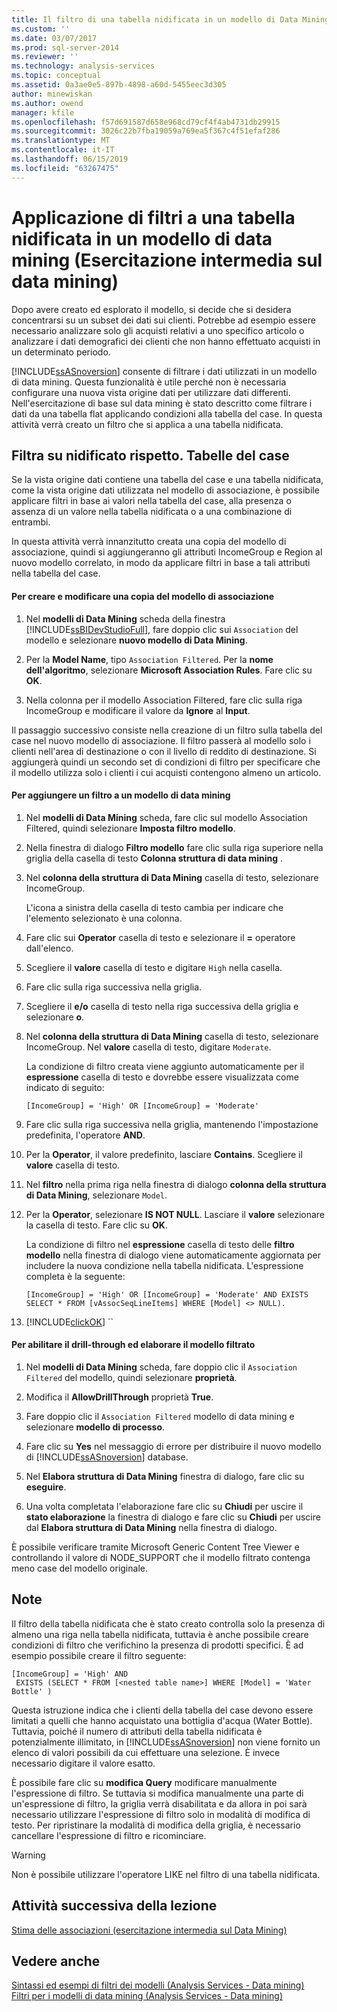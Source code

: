 ```yaml
---
title: Il filtro di una tabella nidificata in un modello di Data Mining (esercitazione intermedia di Data Mining) | Microsoft Docs
ms.custom: ''
ms.date: 03/07/2017
ms.prod: sql-server-2014
ms.reviewer: ''
ms.technology: analysis-services
ms.topic: conceptual
ms.assetid: 0a3ae0e5-897b-4898-a60d-5455eec3d305
author: minewiskan
ms.author: owend
manager: kfile
ms.openlocfilehash: f57d691587d658e968cd79cf4f4ab4731db29915
ms.sourcegitcommit: 3026c22b7fba19059a769ea5f367c4f51efaf286
ms.translationtype: MT
ms.contentlocale: it-IT
ms.lasthandoff: 06/15/2019
ms.locfileid: "63267475"
---
```

# <a name="filtering-a-nested-table-in-a-mining-model-intermediate-data-mining-tutorial"></a>Applicazione di filtri a una tabella nidificata in un modello di data mining (Esercitazione intermedia sul data mining)
  Dopo avere creato ed esplorato il modello, si decide che si desidera concentrarsi su un subset dei dati sui clienti. Potrebbe ad esempio essere necessario analizzare solo gli acquisti relativi a uno specifico articolo o analizzare i dati demografici dei clienti che non hanno effettuato acquisti in un determinato periodo.  
  
 [!INCLUDE[ssASnoversion](../includes/ssasnoversion-md.md)] consente di filtrare i dati utilizzati in un modello di data mining. Questa funzionalità è utile perché non è necessaria configurare una nuova vista origine dati per utilizzare dati differenti. Nell'esercitazione di base sul data mining è stato descritto come filtrare i dati da una tabella flat applicando condizioni alla tabella del case. In questa attività verrà creato un filtro che si applica a una tabella nidificata.  
  
## <a name="filters-on-nested-vs-case-tables"></a>Filtra su nidificato rispetto. Tabelle del case  
 Se la vista origine dati contiene una tabella del case e una tabella nidificata, come la vista origine dati utilizzata nel modello di associazione, è possibile applicare filtri in base ai valori nella tabella del case, alla presenza o assenza di un valore nella tabella nidificata o a una combinazione di entrambi.  
  
 In questa attività verrà innanzitutto creata una copia del modello di associazione, quindi si aggiungeranno gli attributi IncomeGroup e Region al nuovo modello correlato, in modo da applicare filtri in base a tali attributi nella tabella del case.  
  
#### <a name="to-create-and-modify-a-copy-of-the-association-model"></a>Per creare e modificare una copia del modello di associazione  
  
1.  Nel **modelli di Data Mining** scheda della finestra [!INCLUDE[ssBIDevStudioFull](../includes/ssbidevstudiofull-md.md)], fare doppio clic sui `Association` del modello e selezionare **nuovo modello di Data Mining**.  
  
2.  Per la **Model Name**, tipo `Association Filtered`. Per la **nome dell'algoritmo**, selezionare **Microsoft Association Rules**. Fare clic su **OK**.  
  
3.  Nella colonna per il modello Association Filtered, fare clic sulla riga IncomeGroup e modificare il valore da **Ignore** al **Input**.  
  
 Il passaggio successivo consiste nella creazione di un filtro sulla tabella del case nel nuovo modello di associazione. Il filtro passerà al modello solo i clienti nell'area di destinazione o con il livello di reddito di destinazione. Si aggiungerà quindi un secondo set di condizioni di filtro per specificare che il modello utilizza solo i clienti i cui acquisti contengono almeno un articolo.  
  
#### <a name="to-add-a-filter-to-a-mining-model"></a>Per aggiungere un filtro a un modello di data mining  
  
1.  Nel **modelli di Data Mining** scheda, fare clic sul modello Association Filtered, quindi selezionare **Imposta filtro modello**.  
  
2.  Nella finestra di dialogo **Filtro modello** fare clic sulla riga superiore nella griglia della casella di testo **Colonna struttura di data mining** .  
  
3.  Nel **colonna della struttura di Data Mining** casella di testo, selezionare IncomeGroup.  
  
     L'icona a sinistra della casella di testo cambia per indicare che l'elemento selezionato è una colonna.  
  
4.  Fare clic sui **Operator** casella di testo e selezionare il **=** operatore dall'elenco.  
  
5.  Scegliere il **valore** casella di testo e digitare `High` nella casella.  
  
6.  Fare clic sulla riga successiva nella griglia.  
  
7.  Scegliere il **e/o** casella di testo nella riga successiva della griglia e selezionare **o**.  
  
8.  Nel **colonna della struttura di Data Mining** casella di testo, selezionare IncomeGroup. Nel **valore** casella di testo, digitare `Moderate`.  
  
     La condizione di filtro creata viene aggiunto automaticamente per il **espressione** casella di testo e dovrebbe essere visualizzata come indicato di seguito:  
  
     `[IncomeGroup] = 'High' OR [IncomeGroup] = 'Moderate'`  
  
9. Fare clic sulla riga successiva nella griglia, mantenendo l'impostazione predefinita, l'operatore **AND**.  
  
10. Per la **Operator**, il valore predefinito, lasciare **Contains**. Scegliere il **valore** casella di testo.  
  
11. Nel **filtro** nella prima riga nella finestra di dialogo **colonna della struttura di Data Mining**, selezionare `Model`.  
  
12. Per la **Operator**, selezionare **IS NOT NULL**. Lasciare il **valore** selezionare la casella di testo. Fare clic su **OK**.  
  
     La condizione di filtro nel **espressione** casella di testo delle **filtro modello** nella finestra di dialogo viene automaticamente aggiornata per includere la nuova condizione nella tabella nidificata. L'espressione completa è la seguente:  
  
     `[IncomeGroup] = 'High' OR [IncomeGroup] = 'Moderate' AND EXISTS SELECT * FROM [vAssocSeqLineItems] WHERE [Model] <> NULL).`  
  
13. [!INCLUDE[clickOK](../includes/clickok-md.md)] ``  
  
#### <a name="to-enable-drillthrough-and-to-process-the-filtered-model"></a>Per abilitare il drill-through ed elaborare il modello filtrato  
  
1.  Nel **modelli di Data Mining** scheda, fare doppio clic il `Association Filtered` del modello, quindi selezionare **proprietà**.  
  
2.  Modifica il **AllowDrillThrough** proprietà **True**.  
  
3.  Fare doppio clic il `Association Filtered` modello di data mining e selezionare **modello di processo**.  
  
4.  Fare clic su **Yes** nel messaggio di errore per distribuire il nuovo modello di [!INCLUDE[ssASnoversion](../includes/ssasnoversion-md.md)] database.  
  
5.  Nel **Elabora struttura di Data Mining** finestra di dialogo, fare clic su **eseguire**.  
  
6.  Una volta completata l'elaborazione fare clic su **Chiudi** per uscire il **stato elaborazione** la finestra di dialogo e fare clic su **Chiudi** per uscire dal **Elabora struttura di Data Mining**  nella finestra di dialogo.  
  
 È possibile verificare tramite Microsoft Generic Content Tree Viewer e controllando il valore di NODE_SUPPORT che il modello filtrato contenga meno case del modello originale.  
  
## <a name="remarks"></a>Note  
 Il filtro della tabella nidificata che è stato creato controlla solo la presenza di almeno una riga nella tabella nidificata, tuttavia è anche possibile creare condizioni di filtro che verifichino la presenza di prodotti specifici.  È ad esempio possibile creare il filtro seguente:  
  
```  
[IncomeGroup] = 'High' AND  
 EXISTS (SELECT * FROM [<nested table name>] WHERE [Model] = 'Water Bottle' )   
```  
  
 Questa istruzione indica che i clienti della tabella del case devono essere limitati a quelli che hanno acquistato una bottiglia d'acqua (Water Bottle). Tuttavia, poiché il numero di attributi della tabella nidificata è potenzialmente illimitato, in [!INCLUDE[ssASnoversion](../includes/ssasnoversion-md.md)] non viene fornito un elenco di valori possibili da cui effettuare una selezione. È invece necessario digitare il valore esatto.  
  
 È possibile fare clic su **modifica Query** modificare manualmente l'espressione di filtro. Se tuttavia si modifica manualmente una parte di un'espressione di filtro, la griglia verrà disabilitata e da allora in poi sarà necessario utilizzare l'espressione di filtro solo in modalità di modifica di testo. Per ripristinare la modalità di modifica della griglia, è necessario cancellare l'espressione di filtro e ricominciare.  
  
> [!WARNING]  
>  Non è possibile utilizzare l'operatore LIKE nel filtro di una tabella nidificata.  
  
## <a name="next-task-in-lesson"></a>Attività successiva della lezione  
 [Stima delle associazioni &#40;esercitazione intermedia sul Data Mining&#41;](../../2014/tutorials/predicting-associations-intermediate-data-mining-tutorial.md)  
  
## <a name="see-also"></a>Vedere anche  
 [Sintassi ed esempi di filtri dei modelli &#40;Analysis Services - Data mining&#41;](../../2014/analysis-services/data-mining/model-filter-syntax-and-examples-analysis-services-data-mining.md)   
 [Filtri per i modelli di data mining &#40;Analysis Services - Data mining&#41;](../../2014/analysis-services/data-mining/filters-for-mining-models-analysis-services-data-mining.md)  
  
  
